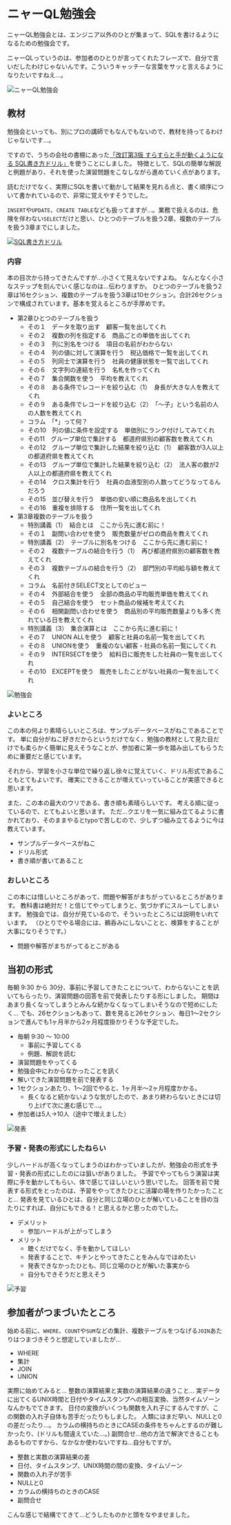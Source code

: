 # ニャーQL勉強会

ニャーQL勉強会とは、エンジニア以外のひとが集まって、SQLを書けるようになるための勉強会です。

ニャーQLっていうのは、参加者のひとりが言ってくれたフレーズで、自分で言いだしたわけじゃないんです。こういうキャッチーな言葉をサッと言えるようになりたいですねえ…。

![ニャーQL勉強会](../images/1_03_meowql_study_group/meowql_study_logo.png)

## 教材

勉強会といっても、別にプロの講師でもなんでもないので、教材を持ってるわけじゃないです…。

ですので、うちの会社の書棚にあった[「改訂第3版 すらすらと手が動くようになる SQL書き方ドリル」](https://gihyo.jp/book/2016/978-4-7741-8066-3)を使うことにしました。
特徴として、SQLの簡単な解説と例題があり、それを使った演習問題をこなしながら進めていく点があります。

読むだけでなく、実際にSQLを書いて動かして結果を見れる点と、書く順序について書かれているので、非常に覚えやすそうでした。

`INSERT`や`UPDATE`、`CREATE TABLE`なども扱ってますが…。業務で扱えるのは、危険を伴わない`SELECT`だけと思い、ひとつのテーブルを扱う2章、複数のテーブルを扱う3章までにしました。

[![SQL書き方ドリル](../images/1_03_meowql_study_group/sql_drill.png)](https://gihyo.jp/book/2016/978-4-7741-8066-3)

### 内容

本の目次から持ってきたんですが…小さくて見えないですよね。
なんとなく小さなステップを刻んでいく感じなのは…伝わりますか。
ひとつのテーブルを扱う2章は16セクション、複数のテーブルを扱う3章は10セクション。合計26セクションで構成されています。基本を覚えるところが手厚めです。

- 第2章ひとつのテーブルを扱う
  - その１　データを取り出す　顧客一覧を出してくれ
  - その２　複数の列を指定する　商品ごとの単価を出してくれ
  - その３　列に別名をつける　項目の名前がわからない
  - その４　列の値に対して演算を行う　税込価格で一覧を出してくれ
  - その５　列同士で演算を行う　社員の健康状態を一覧で出してくれ
  - その６　文字列の連結を行う　名札を作ってくれ
  - その７　集合関数を使う　平均を教えてくれ
  - その８　ある条件でレコードを絞り込む（1）　身長が大きな人を教えてくれ
  - その９　ある条件でレコードを絞り込む（2）　「〜子」という名前の人の人数を教えてくれ
  - コラム　「*」って何？
  - その10　列の値に条件を設定する　単価別にランク付けしてみてくれ
  - その11　グループ単位で集計する　都道府県別の顧客数を教えてくれ
  - その12　グループ単位で集計した結果を絞り込む（1）　顧客数が3人以上の都道府県を教えてくれ
  - その13　グループ単位で集計した結果を絞り込む（2）　法人客の数が2人以上の都道府県を教えてくれ
  - その14　クロス集計を行う　社員の血液型別の人数ってどうなってるんだろう
  - その15　並び替えを行う　単価の安い順に商品名を出してくれ
  - その16　重複を排除する　住所一覧を出してくれ
- 第3章複数のテーブルを扱う
  - 特別講義（1）　結合とは　ここから先に進む前に！
  - その１　副問い合わせを使う　販売数量がゼロの商品を教えてくれ
  - 特別講義（2）　テーブルに別名をつける　ここから先に進む前に！
  - その２　複数テーブルの結合を行う（1）　再び都道府県別の顧客数を教えてくれ
  - その３　複数テーブルの結合を行う（2）　部門別の平均給与額を教えてくれ
  - コラム　名前付きSELECT文としてのビュー
  - その４　外部結合を使う　全部の商品の平均販売単価を教えてくれ
  - その５　自己結合を使う　セット商品の候補を考えてくれ
  - その６　相関副問い合わせを使う　商品別の平均販売数量よりも多く売れている日を教えてくれ
  - 特別講義（3）　集合演算とは　ここから先に進む前に！
  - その７　UNION ALLを使う　顧客と社員の名前一覧を出してくれ
  - その８　UNIONを使う　重複のない顧客・社員の名前一覧にしてくれ
  - その９　INTERSECTを使う　給料日に販売をした社員の一覧を出してくれ
  - その10　EXCEPTを使う　販売をしたことがない社員の一覧を出してくれ

![勉強会](../images/1_03_meowql_study_group/classroom.jpg)

### よいところ

この本の何より素晴らしいところは、サンプルデータベースがねこであることです。
単に自分がねこ好きだからというだけでなく、勉強の教材として見た目だけでも柔らかく簡単に見えそうなことが、参加者に第一歩を踏み出してもらうために重要だと感じています。

それから、学習を小さな単位で繰り返し徐々に覚えていく、ドリル形式であることもとてもよいです。
確実にできることが増えていっていることが実感できると思います。

また、この本の最大のウリである、書き順も素晴らしいです。
考える順に従っているので、とてもよいと思います。
ただ…クエリを一気に組み立てるように書かれており、そのままやるとtypoで苦しむので、少しずつ組み立てるように今は教えています。

- サンプルデータベースがねこ
- ドリル形式
- 書き順が書いてあること

### おしいところ

この本には惜しいところがあって、問題や解答がまちがっているところがあります。
教科書は絶対だ！と信じてやってしまうと、気づかずにスルーしてしまいます。
勉強会では、自分が見ているので、そういったところには説明をいれています。
（ひとりでやる場合には、鵜呑みにしないことと、検算をすることが大事になりそうです。）

- 問題や解答がまちがってるとこがある

## 当初の形式

毎朝 9:30 から 30分、事前に予習してきたことについて、わからないことを訊いてもらったり、演習問題の回答を前で発表したりする形にしました。
期間はあまり長くなってしまうとみんな続かなくなってしまいそうなので短めにしたく…
でも、26セクションもあって、数を見ると26セクション、毎日1〜2セクションで進んでも1ヶ月半から2ヶ月程度掛かりそうな予定でした。

- 毎朝 9:30 〜 10:00
  - 事前に予習してくる
  - 例題、解説を読む
- 演習問題をやってくる
- 勉強会中にわからなかったことを訊く
- 解いてきた演習問題を前で発表する
- 1セクションあたり、1〜2回でやると、1ヶ月半〜2ヶ月程度かかる。
  - 長くなると続かないような気がしたので、あまり終わらないときには切り上げて次に進む感じで…。
- 参加者は5人→10人（途中で増えました）

![発表](../images/1_03_meowql_study_group/presentation.jpg)

### 予習・発表の形式にしたねらい

少しハードルが高くなってしまうのはわかっていましたが、勉強会の形式を予習・発表の形式にしたのには狙いがありました。
予習でやってもらう演習は実際に手を動かしてもらい、体で感じてほしいという思いでした。
回答を前で発表する形式をとったのは、予習をやってきたひとに活躍の場を作りたかったことと…
発表を見ているひとは、自分と同じ立場のひとが解いていることを目の当たりにすれば、自分にもできる！と思えるかと思ったのでした。

- デメリット
  - 参加ハードルが上がってしまう
- メリット
  - 聴くだけでなく、手を動かしてほしい
  - 発表することで、キチンとやってきたことをみんなでほめたい
  - 発表できなかったひとも、同じ立場のひとが解いた事実から
  - 自分もできそうだと思えそう

![予習](../images/1_03_meowql_study_group/study.jpg)

## 参加者がつまづいたところ

始める前に、`WHERE`、`COUNT`や`SUM`などの集計、複数テーブルをつなげる`JOIN`あたりはつまづきそうと想定していましたが…

- WHERE
- 集計
- JOIN
- UNION

実際に始めてみると…
整数の演算結果と実数の演算結果の違うこと…
実データに出てくるUNIX時間と日付やタイムスタンプへの相互変換、当然タイムゾーンなんかもでてきます。
日付の変換がいくつも関数を入れ子にするんですが、この関数の入れ子自体も苦手だったりもしました。
人類にはまだ早い、NULLと0の差だったり…。
カラムの横持ちのときにCASEの条件をちゃんとするのが難しかったり、(ドリルも間違えていた…。)
副問合せ…他の方法で解決できることもあるものですから、なかなか使わないですね…自分もですが。

- 整数と実数の演算結果の差
- 日付、タイムスタンプ、UNIX時間の間の変換、タイムゾーン
- 関数の入れ子が苦手
- NULLと0
- カラムの横持ちのときのCASE
- 副問合せ

こんな感じで結構でてきて…どうしたものかと頭をなやませました。
